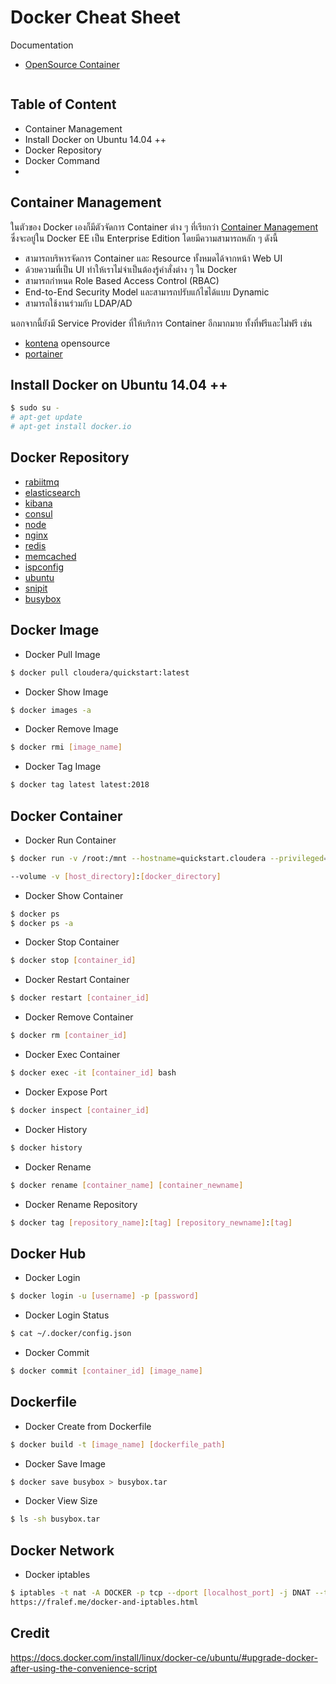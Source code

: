 # Docker Cheat Sheet
Documentation
* [OpenSource Container](https://shadow-soft.com/open-source-container-management-tools/)

```bash

```

## Table of Content
* Container Management
* Install Docker on Ubuntu 14.04 ++
* Docker Repository
* Docker Command
* 

## Container Management
ในตัวของ Docker เองก็มีตัวจัดการ Container ต่าง ๆ ที่เรียกว่า [Container Management](https://trial.docker.com/) ซึ่งจะอยู่ใน Docker EE เป็น Enterprise Edition โดยมีความสามารถหลัก ๆ ดังนี้
* สามารถบริหารจัดการ Container และ Resource ทั้งหมดได้จากหน้า Web UI
* ด้วยความที่เป็น UI ทำให้เราไม่จำเป็นต้องรู้คำสั่งต่าง ๆ ใน Docker
* สามารถกำหนด Role Based Access Control (RBAC)
* End-to-End Security Model และสามารถปรับแก้ไขได้แบบ Dynamic
* สามารถใช้งานร่วมกับ LDAP/AD

นอกจากนี้ยังมี Service Provider ที่ให้บริการ Container อีกมากมาย ทั้งที่ฟรีและไม่ฟรี เช่น
* [kontena](https://kontena.io/) opensource
* [portainer](https://portainer.io/)

## Install Docker on Ubuntu 14.04 ++
```bash
$ sudo su -
# apt-get update
# apt-get install docker.io
```

## Docker Repository
* [rabiitmq](https://hub.docker.com/_/rabbitmq/)
* [elasticsearch](https://hub.docker.com/_/elasticsearch/)
* [kibana](https://hub.docker.com/_/kibana/)
* [consul](https://hub.docker.com/_/consul/)
* [node](https://hub.docker.com/_/node/)
* [nginx](https://hub.docker.com/_/nginx/)
* [redis]()
* [memcached](https://hub.docker.com/_/memcached/)
* [ispconfig](https://hub.docker.com/r/jerob/docker-ispconfig/)
* [ubuntu]()
* [snipit](https://hub.docker.com/r/snipe/snipe-it/)
* [busybox](https://hub.docker.com/_/busybox/)

## Docker Image
* Docker Pull Image
```bash
$ docker pull cloudera/quickstart:latest
```

* Docker Show Image
```bash
$ docker images -a
```

* Docker Remove Image
```bash
$ docker rmi [image_name]
```

* Docker Tag Image
```bash
$ docker tag latest latest:2018
```

## Docker Container
* Docker Run Container
```bash
$ docker run -v /root:/mnt --hostname=quickstart.cloudera --privileged=true -it -p 9092:9092 -p 2181:2181 -p 11122:11122 -p 8080:8080 -p 8440:8440 -p 8441:8441 cloudera/quickstart /usr/bin/docker-quickstart

--volume -v [host_directory]:[docker_directory]
```

* Docker Show Container
```bash
$ docker ps
$ docker ps -a
```

* Docker Stop Container
```bash
$ docker stop [container_id]
```

* Docker Restart Container
```bash
$ docker restart [container_id]
```

* Docker Remove Container
```bash
$ docker rm [container_id]
```

* Docker Exec Container
```bash
$ docker exec -it [container_id] bash 
```

* Docker Expose Port
```bash
$ docker inspect [container_id]
```

* Docker History
```bash
$ docker history
```

* Docker Rename
```bash
$ docker rename [container_name] [container_newname]
```

* Docker Rename Repository
```bash
$ docker tag [repository_name]:[tag] [repository_newname]:[tag]
```

## Docker Hub
* Docker Login
```bash
$ docker login -u [username] -p [password]
```

* Docker Login Status
```bash
$ cat ~/.docker/config.json
```

* Docker Commit
```bash
$ docker commit [container_id] [image_name]
```

## Dockerfile
* Docker Create from Dockerfile
```bash
$ docker build -t [image_name] [dockerfile_path]
```

* Docker Save Image
```bash
$ docker save busybox > busybox.tar
```

* Docker View Size
```bash
$ ls -sh busybox.tar
```

## Docker Network
* Docker iptables
```bash
$ iptables -t nat -A DOCKER -p tcp --dport [localhost_port] -j DNAT --to-destination [container_port]:[port]
https://fralef.me/docker-and-iptables.html
```

## Credit
https://docs.docker.com/install/linux/docker-ce/ubuntu/#upgrade-docker-after-using-the-convenience-script